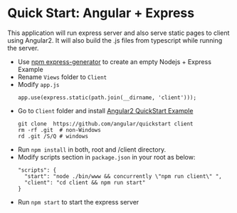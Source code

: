 # Quick Start: Angular + Express

This application will run express server and also serve static pages to client using Angular2. It will also build the .js files from typescript while running the server.

- Use [npm express-generator](https://www.npmjs.com/package/express-generator) to create an empty Nodejs + Express Example
- Rename `Views` folder to `Client`
- Modify `app.js`
  ```
  app.use(express.static(path.join(__dirname, 'client')));
  ```
- Go to `Client` folder and install [Angular2 QuickStart Example](https://github.com/angular/quickstart)
  ```
  git clone  https://github.com/angular/quickstart client
  rm -rf .git  # non-Windows
  rd .git /S/Q # windows
  ```
- Run `npm install` in both, root and /client directory.
- Modify scripts section in `package.json` in your root as below:
  ```
  "scripts": {
    "start": "node ./bin/www && concurrently \"npm run client\" ",
    "client": "cd client && npm run start"
  }
  ```
- Run `npm start` to start the express server
